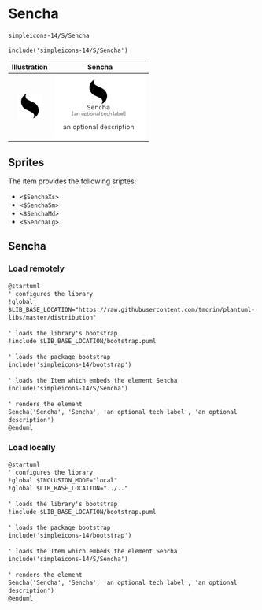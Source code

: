 # Sencha


```text
simpleicons-14/S/Sencha
```

```text
include('simpleicons-14/S/Sencha')
```



| Illustration | Sencha |
| :---: | :---: |
| ![illustration for Illustration](../../simpleicons-14/S/Sencha.png) | ![illustration for Sencha](../../simpleicons-14/S/Sencha.Local.png) |



## Sprites
The item provides the following sriptes:

- `<$SenchaXs>`
- `<$SenchaSm>`
- `<$SenchaMd>`
- `<$SenchaLg>`





## Sencha

### Load remotely
```plantuml
@startuml
' configures the library
!global $LIB_BASE_LOCATION="https://raw.githubusercontent.com/tmorin/plantuml-libs/master/distribution"

' loads the library's bootstrap
!include $LIB_BASE_LOCATION/bootstrap.puml

' loads the package bootstrap
include('simpleicons-14/bootstrap')

' loads the Item which embeds the element Sencha
include('simpleicons-14/S/Sencha')

' renders the element
Sencha('Sencha', 'Sencha', 'an optional tech label', 'an optional description')
@enduml
```

### Load locally
```plantuml
@startuml
' configures the library
!global $INCLUSION_MODE="local"
!global $LIB_BASE_LOCATION="../.."

' loads the library's bootstrap
!include $LIB_BASE_LOCATION/bootstrap.puml

' loads the package bootstrap
include('simpleicons-14/bootstrap')

' loads the Item which embeds the element Sencha
include('simpleicons-14/S/Sencha')

' renders the element
Sencha('Sencha', 'Sencha', 'an optional tech label', 'an optional description')
@enduml
```


